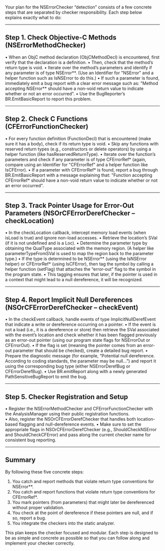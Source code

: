 Your plan for the NSErrorChecker “detection” consists of a few concrete steps that are separated by checker responsibility. Each step below explains exactly what to do:

------------------------------------------------------
Step 1. Check Objective-C Methods (NSErrorMethodChecker)
------------------------------------------------------
• When an ObjC method declaration (ObjCMethodDecl) is encountered, first verify that the declaration is a definition.
• Then, check that the method’s return type is void.
• Iterate over the method’s parameters and identify if any parameter is of type NSError**. (Use an Identifier for "NSError" and a helper function such as IsNSError to do this.)
• If such a parameter is found, immediately emit a bug report with a clear error message such as:
  "Method accepting NSError** should have a non-void return value to indicate whether or not an error occurred".
• Use the BugReporter’s BR.EmitBasicReport to report this problem.

------------------------------------------------------
Step 2. Check C Functions (CFErrorFunctionChecker)
------------------------------------------------------
• For every function definition (FunctionDecl) that is encountered (make sure it has a body), check if its return type is void.
• Skip any functions with reserved return types (e.g., constructors or delete operators) by using a helper function (like hasReservedReturnType).
• Iterate over the function’s parameters and check if any parameter is of type CFErrorRef* (again, compare using an Identifier for "CFErrorRef" and a helper function like IsCFError).
• If a parameter with CFErrorRef* is found, report a bug through BR.EmitBasicReport with a message explaining that:
  "Function accepting CFErrorRef* should have a non-void return value to indicate whether or not an error occurred".

------------------------------------------------------
Step 3. Track Pointer Usage for Error-Out Parameters (NSOrCFErrorDerefChecker – checkLocation)
------------------------------------------------------
• In the checkLocation callback, intercept memory load events (when isLoad is true) and ignore non-load accesses.
• Retrieve the location’s SVal (if it is not undefined and is a Loc).
• Determine the parameter type by obtaining the QualType associated with the memory region. (A helper like parameterTypeFromSVal is used to map the region back to the parameter type.)
• If the type is determined to be NSError** (using the IsNSError helper) or CFErrorRef* (using IsCFError), then tag the symbol by calling a helper function (setFlag) that attaches the “error-out” flag to the symbol in the program state.
• This tagging ensures that later, if the pointer is used in a context that might lead to a null dereference, it will be recognized.

------------------------------------------------------
Step 4. Report Implicit Null Dereferences (NSOrCFErrorDerefChecker – checkEvent)
------------------------------------------------------
• In the checkEvent callback, handle events of type ImplicitNullDerefEvent that indicate a write or dereference occurring on a pointer.
• If the event is not a load (i.e., it is a dereference or store) then retrieve the SVal associated with the event’s location and check whether it has been flagged previously as an error-out pointer (using our program state flags for NSErrorOut or CFErrorOut).
• If the flag is set (meaning the pointer comes from an error-out parameter that should be checked), create a detailed bug report.
• Prepare the diagnostic message (for example, “Potential null dereference. According to coding standards, the parameter may be null…”) and report it using the corresponding bug type (either NSErrorDerefBug or CFErrorDerefBug).
• Use BR.emitReport along with a newly generated PathSensitiveBugReport to emit the bug.

------------------------------------------------------
Step 5. Checker Registration and Setup
------------------------------------------------------
• Register the NSErrorMethodChecker and CFErrorFunctionChecker with the AnalysisManager using their public registration functions.  
• Also, register the NSOrCFErrorDerefChecker that handles both location-based flagging and null-dereference events.
• Make sure to set the appropriate flags in NSOrCFErrorDerefChecker (e.g., ShouldCheckNSError and ShouldCheckCFError) and pass along the current checker name for consistent bug reporting.

------------------------------------------------------
Summary
------------------------------------------------------
By following these five concrete steps:
1. You catch and report methods that violate return type conventions for NSError**.
2. You catch and report functions that violate return type conventions for CFErrorRef*.
3. You mark pointers (from parameters) that might later be dereferenced without proper validation.
4. You check at the point of dereference if these pointers are null, and if so, report a bug.
5. You integrate the checkers into the static analyzer.
  
This plan keeps the checker focused and modular. Each step is designed to be as simple and concrete as possible so that you can follow along and implement your checker correctly.